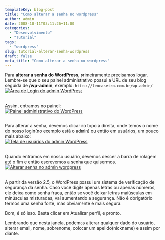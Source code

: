 ```yaml
---
templateKey: blog-post
title: "Como alterar a senha no wordpress"
author: admin
date: 2008-10-11T03:11:26+11:00
categories:
  - "Desenvolvimento"
  - "Tutorial"
tags:
  - "wordpress"
slug: tutorial-alterar-senha-wordpress
draft: false
meta_title: "Como alterar a senha no wordpress"
---
```


Para **alterar a senha do WordPress**, primeiramente precisamos logar. Lembre-se que o seu painel administrativo possui a URL de seu blog seguida de **/wp-admin**, exemplo: `https://leocaseiro.com.br/wp-admin/`\
[![Área de Login do admin WordPress](/img/tutorial-alterar-senha-wordpress/tutorial-wordpress-area-login1.jpg "Área de Login do admin WordPress")](/img/tutorial-alterar-senha-wordpress/tutorial-wordpress-area-login1.jpg "Área de Login do admin WordPress")\
<br>

Assim, entramos no painel:\
[![Painel administrativo do WordPress](/img/tutorial-alterar-senha-wordpress/tutorial-wordpress-painel-admin1.jpg "Painel administrativo do WordPress")](/img/tutorial-alterar-senha-wordpress/tutorial-wordpress-painel-admin1.jpg "Painel administrativo do WordPress")\
<br>

Para alterar a senha, devemos clicar no topo à direita, onde temos o nome do nosso login(no exemplo está o admin) ou então em usuários, um pouco mais abaixo:\
[![Tela de usuários do admin WordPress](/img/tutorial-alterar-senha-wordpress/tutorial-wordpress-admin-usuarios1.jpg "Tela de usuários do admin WordPress")](/img/tutorial-alterar-senha-wordpress/tutorial-wordpress-admin-usuarios1.jpg "Tela de usuários do admin WordPress")\
<br>

Quando entramos em nosso usuário, devemos descer a barra de rolagem até o fim e então escrevemos a senha que quisermos.\
[![Alterar senha no admin wordpress](/img/tutorial-alterar-senha-wordpress/tutorial-wordpress-admin-alterar-senha1.jpg "Alterar senha no admin wordpress")](/img/tutorial-alterar-senha-wordpress/tutorial-wordpress-admin-alterar-senha1.jpg "Alterar senha no admin wordpress")\
<br>

A partir da versão 2.5, o WordPress possui um sistema de verificação de segurança da senha. Caso você digite apenas letras ou apenas números, ele deixa como senha fraca, então se você deixar letras maiúsculas em minúsculas misturadas, vai aumentando a segurança.
Não é obrigatório termos uma senha forte, mas obviamente é mais segura.

Bom, é só isso. Basta clicar em Atualizar perfil, e pronto.

Lembrando que nesta janela, podemos alterar qualquer dado do usuário, alterar email, nome, sobrenome, colocar um apelido(nickname) e assim por diante.
